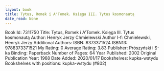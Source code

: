 ```yaml
---
layout: book
title: Tytus, Romek i A'Tomek. Księga III. Tytus kosmonautą
date_read: None
---
```


Book Id: 7311750
Title: Tytus, Romek i A'Tomek. Księga III. Tytus kosmonautą
Author: Henryk Jerzy Chmielewski
Author l-f: Chmielewski, Henryk Jerzy
Additional Authors: 
ISBN: 8373371524
ISBN13: 9788373371521
My Rating: 0
Average Rating: 3.83
Publisher: Prószyński i S-ka
Binding: Paperback
Number of Pages: 64
Year Published: 2002
Original Publication Year: 1968
Date Added: 2020/01/17
Bookshelves: kupka-wstydu
Bookshelves with positions: kupka-wstydu (#802)


